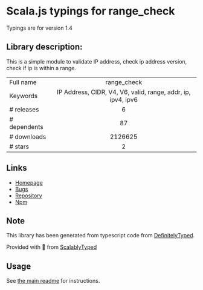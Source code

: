 
# Scala.js typings for range_check

Typings are for version 1.4

## Library description:
This is a simple module to validate IP address, check ip address version, check if ip is within a range.

|                    |                 |
| ------------------ | :-------------: |
| Full name          | range_check |
| Keywords           | IP Address, CIDR, V4, V6, valid, range, addr, ip, ipv4, ipv6 |
| # releases         | 6 |
| # dependents       | 87 |
| # downloads        | 2126625 |
| # stars            | 2 |

## Links
- [Homepage](https://github.com/keverw/range_check#readme)
- [Bugs](https://github.com/keverw/range_check/issues)
- [Repository](https://github.com/keverw/range_check)
- [Npm](https://www.npmjs.com/package/range_check)
    


## Note
This library has been generated from typescript code from [DefinitelyTyped](https://definitelytyped.org).

Provided with :purple_heart: from [ScalablyTyped](https://github.com/oyvindberg/ScalablyTyped)

## Usage
See [the main readme](../../readme.md) for instructions.


